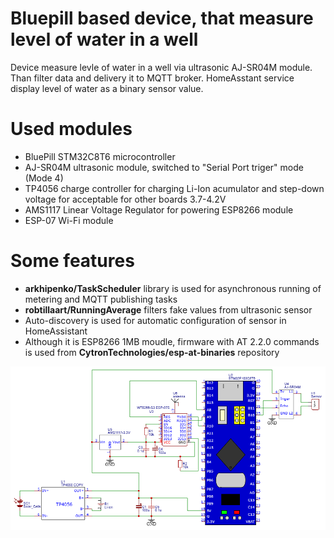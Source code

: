 # Bluepill based device, that measure level of water in a well

Device measure levle of water in a well via ultrasonic AJ-SR04M module. Than filter data and delivery it to MQTT broker.
HomeAsstant service display level of water as a binary sensor value.

# Used modules

* BluePill STM32C8T6 microcontroller
* AJ-SR04M ultrasonic module, switched to "Serial Port triger" mode (Mode 4)
* TP4056 charge controller for charging Li-Ion acumulator and step-down voltage for acceptable for other boards 3.7-4.2V
* AMS1117 Linear Voltage Regulator for powering ESP8266 module
* ESP-07 Wi-Fi module

# Some features

* **arkhipenko/TaskScheduler** library is used for asynchronous running of metering and MQTT publishing tasks
* **robtillaart/RunningAverage** filters fake values from ultrasonic sensor
* Auto-discovery is used for automatic configuration of sensor in HomeAssistant
* Although it is ESP8266 1MB moudle, firmware with AT 2.2.0 commands is used from **CytronTechnologies/esp-at-binaries** repository

![Device module schematic](well_schematic.png)
